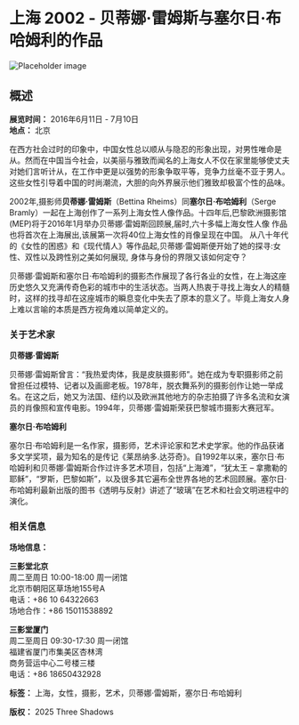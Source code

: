 # 上海 2002 - 贝蒂娜·雷姆斯与塞尔日·布哈姆利的作品

![Placeholder image](https://artlogic-res.cloudinary.com/w_1600,h_1200,c_limit,f_auto,fl_lossy/ws-threeshadows/usr/images/pages/hero_image/items/88/88a4ee407c4f4383b8cef38f9278e0de/10.jpg)

## 概述

**展览时间：** 2016年6月11日 - 7月10日  
**地点：** 北京  

在西方社会过时的印象中，中国女性总以顺从与隐忍的形象出现，对男性唯命是从。然而在中国当今社会，以美丽与雅致而闻名的上海女人不仅在家里能够使丈夫对她们言听计从，在工作中更是以强势的形象争取平等，竞争力丝毫不亚于男人。这些女性引导着中国的时尚潮流，大胆的向外界展示他们雅致却极富个性的品味。

2002年,摄影师**贝蒂娜·雷姆斯**（Bettina Rheims）同**塞尔日·布哈姆利**（Serge Bramly）一起在上海创作了一系列上海女性人像作品。十四年后,巴黎欧洲摄影馆(MEP)将于2016年1月举办贝蒂娜·雷姆斯回顾展,届时,六十多幅上海女性人像 作品也将首次在上海展出,该展第一次将40位上海女性的肖像呈现在中国。 从八十年代的《女性的困惑》和《现代情人》等作品起,贝蒂娜·雷姆斯便开始了她的探寻:女性、双性以及跨性别之美如何展现, 身体与身份的界限又该如何定夺？

贝蒂娜·雷姆斯和塞尔日·布哈姆利的摄影杰作展现了各行各业的女性，在上海这座历史悠久又充满传奇色彩的城市中的生活状态。当两人热衷于寻找上海女人的精髓时，这样的找寻却在这座城市的瞬息变化中失去了原本的意义了。毕竟上海女人身上难以言喻的本质是西方视角难以简单定义的。

### 关于艺术家

**贝蒂娜·雷姆斯**

贝蒂娜·雷姆斯曾言：“我热爱肉体，我是皮肤摄影师”。她在成为专职摄影师之前曾担任过模特、记者以及画廊老板。1978年，脱衣舞系列的摄影创作让她一举成名。在这之后，她又为法国、纽约以及欧洲其他地方的杂志拍摄了许多名流和女演员的肖像照和宣传电影。1994年，贝蒂娜·雷姆斯荣获巴黎城市摄影大赛冠军。

**塞尔日·布哈姆利**

塞尔日·布哈姆利是一名作家，摄影师，艺术评论家和艺术史学家。他的作品获诸多文学奖项，最为知名的是传记《莱昂纳多.达芬奇》。自1992年以来，塞尔日·布哈姆利和贝蒂娜·雷姆斯合作过许多艺术项目，包括“上海滩”，“犹太王 – 拿撒勒的耶稣”，“罗斯，巴黎如斯”，以及很多其它遍布全世界各地的艺术回顾展。塞尔日·布哈姆利最新出版的图书《透明与反射》讲述了“玻璃”在艺术和社会文明进程中的演化。

### 相关信息

**场地信息：**

**三影堂北京**  
周二至周日 10:00-18:00 周一闭馆  
北京市朝阳区草场地155号A  
电话：+86 10 64322663  
场地合作：+86 15011538892

**三影堂厦门**  
周二至周日 09:30-17:30 周一闭馆  
福建省厦门市集美区杏林湾  
商务营运中心二号楼三楼  
电话：+86 18650432928

**标签：** 上海，女性，摄影，艺术，贝蒂娜·雷姆斯，塞尔日·布哈姆利

**版权：** 2025 Three Shadows